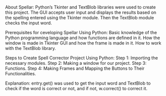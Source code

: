 About Spellar:
Python’s Tkinter and TextBlob libraries were used to create this project. The GUI accepts user input and displays the results based on the spelling entered using the Tkinter module. Then the TextBlob module checks the input word.

Prerequisites for ceveloping Spellar Using Python:
Basic knowledge of the Python programming language and how functions are defined in it.
How the window is made in Tkinter GUI and how the frame is made in it.
How to work with the TextBlob library.

Steps to Create Spell Corrector Project Using Python:
Step 1: Importing the necessary modules.
Step 2: Making a window for our project.
Step 3: Functions.
Step 4: Making Frames and Mapping the Buttons to Their Functionalities.

Explanation:
entry.get() was used to get the input word and TextBlob to check if the word is correct or not, and if not, w.correct() to correct it.
